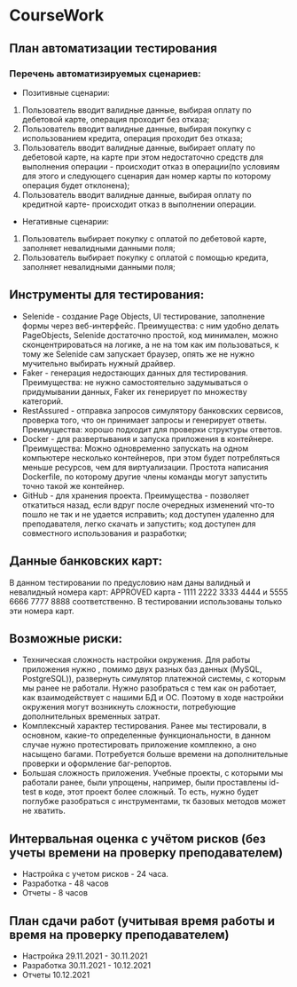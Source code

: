 # CourseWork
## План автоматизации тестирования

### Перечень автоматизируемых сценариев:

* Позитивные сценарии:

1. Пользователь вводит валидные данные, выбирая оплату по дебетовой карте, операция проходит без отказа;
2. Пользователь вводит валидные данные, выбирая покупку с использованием кредита, операция проходит без отказа;
3. Пользователь вводит валидные данные, выбирает оплату по дебетовой карте, на карте при этом недостаточно средств для выполнения операции - происходит отказ в операции(по условиям для этого и следующего сценария дан номер карты по которому операция будет отклонена);
4. Пользователь вводит валидные данные, выбирая оплату по кредитной карте- происходит отказ в выполнении операции.

* Негативные сценарии:

1. Пользователь выбирает покупку с оплатой по дебетовой карте, заполняет невалидными данными поля;
2. Пользователь выбирает покупку с оплатой с помощью кредита, заполняет невалидными данными поля;


## Инструменты для тестирования:
* Selenide - создание Page Objects, UI тестирование, заполнение формы через веб-интерфейс. Преимущества: с ним удобно делать PageObjects, Selenide достаточно простой, код минимален, можно сконцентрироваться на логике, а не на том как им пользоваться, к тому же Selenide сам запускает браузер, опять же не нужно мучительно выбирать нужный драйвер.
* Faker - генерация недостающих данных для тестирования. Преимущества: не нужно самостоятельно задумываться о придумывании данных, Faker их генерирует по множеству категорий.
* RestAssured - отправка запросов симулятору банковских сервисов, проверка того, что он принимает запросы и генерирует ответы. Преимущества: хорошо подходит для проверки структуры ответов.
* Docker - для развертывания и запуска приложения в контейнере. Преимущества: Можно одновременно запускать на одном компьютере несколько контейнеров, при этом будет потребляться меньше ресурсов, чем для виртуализации. Простота написания Dockerfile, по которому другие члены команды могут запустить точно такой же контейнер.
* GitHub - для хранения проекта. Преимущества - позволяет откатиться назад, если вдруг после очередных изменений что-то пошло не так и не удается исправить; код доступен удаленно для преподавателя, легко скачать и запустить; код доступен для совместного использования и разработки;

## Данные банковских карт:
В данном тестировании по предусловию нам даны валидный и невалидный номера карт: APPROVED карта - 1111 2222 3333 4444 и 5555 6666 7777 8888 соответственно. В тестировании использованы только эти номера карт.

## Возможные риски:
* Техническая сложность настройки окружения. Для работы приложения нужно , помимо двух разных баз данных (MySQL, PostgreSQL)), развернуть симулятор платежной системы, с которым мы ранее не работали. Нужно разобраться с тем как он работает, как взаимодействует с нашими БД и ОС. Поэтому в ходе настройки окружения могут возникнуть сложности, потребующие дополнительных временных затрат.
* Комплексный характер тестирования. Ранее мы тестировали, в основном, какие-то определенные функциональности, в данном случае нужно протестировать приложение комплекно, а оно насыщено багами. Потребуется больше времени на дополнительные проверки и оформление баг-репортов.
* Большая сложность приложения. Учебные проекты, с которыми мы работали ранее, были упрощены, например, были проставлены id-test в коде, этот проект более сложный. То есть, нужно будет поглубже разобраться с инструментами, тк базовых методов может не хватить.

## Интервальная оценка с учётом рисков (без учеты времени на проверку преподавателем)
* Настройка с учетом рисков - 24 часа.
* Разработка - 48 часов
* Отчеты - 8 часов
## План сдачи работ (учитывая время работы и время на проверку преподавателем)
* Настройка 29.11.2021 - 30.11.2021
* Разработка 30.11.2021 - 10.12.2021
* Отчеты 10.12.2021
